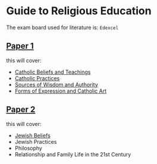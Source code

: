 # Guide to Religious Education

The exam board used for literature is: `Edexcel`

## <u>Paper 1</u>

this will cover:

- [Catholic Beliefs and Teachings](./catholic_beliefs_and_teachings/index.md)
- [Catholic Practices](./catholic_practices/index.md)
- [Sources of Wisdom and Authority](./sources_of_wisdom_and_authority/index.md)
- [Forms of Expression and Catholic Art](./forms_of_expression_and_catholic_art/index.md)

## <u>Paper 2</u>

this will cover:

- [Jewish Beliefs](./jewish_beliefs/index.md)
- Jewish Practices
- Philosophy
- Relationship and Family Life in the 21st Century
